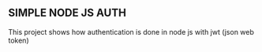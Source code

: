 ## SIMPLE NODE JS AUTH

This project shows how authentication is done in node js with jwt (json web token)